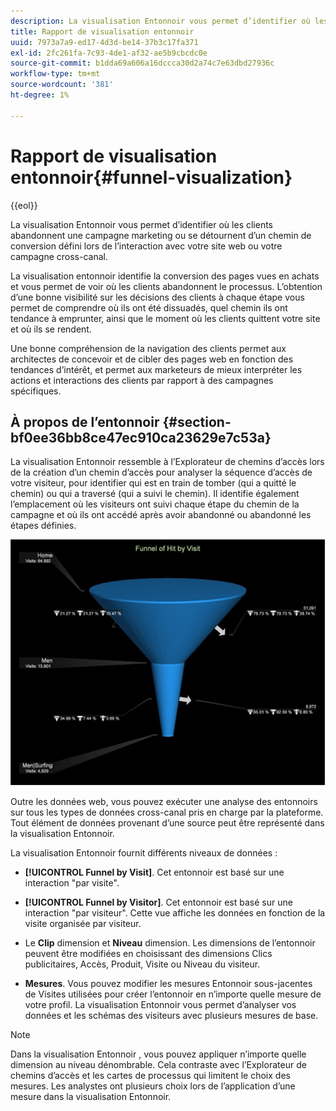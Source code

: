 ```yaml
---
description: La visualisation Entonnoir vous permet d’identifier où les clients abandonnent une campagne marketing ou se détournent d’un chemin de conversion défini lors de l’interaction avec votre site web ou votre campagne cross-canal.
title: Rapport de visualisation entonnoir
uuid: 7973a7a9-ed17-4d3d-be14-37b3c17fa371
exl-id: 2fc261fa-7c93-4de1-af32-ae5b9cbcdc0e
source-git-commit: b1dda69a606a16dccca30d2a74c7e63dbd27936c
workflow-type: tm+mt
source-wordcount: '381'
ht-degree: 1%

---
```


# Rapport de visualisation entonnoir{#funnel-visualization}

{{eol}}

La visualisation Entonnoir vous permet d’identifier où les clients abandonnent une campagne marketing ou se détournent d’un chemin de conversion défini lors de l’interaction avec votre site web ou votre campagne cross-canal.

La visualisation entonnoir identifie la conversion des pages vues en achats et vous permet de voir où les clients abandonnent le processus. L’obtention d’une bonne visibilité sur les décisions des clients à chaque étape vous permet de comprendre où ils ont été dissuadés, quel chemin ils ont tendance à emprunter, ainsi que le moment où les clients quittent votre site et où ils se rendent.

Une bonne compréhension de la navigation des clients permet aux architectes de concevoir et de cibler des pages web en fonction des tendances d’intérêt, et permet aux marketeurs de mieux interpréter les actions et interactions des clients par rapport à des campagnes spécifiques.

## À propos de l’entonnoir {#section-bf0ee36bb8ce47ec910ca23629e7c53a}

La visualisation Entonnoir ressemble à l’Explorateur de chemins d’accès lors de la création d’un chemin d’accès pour analyser la séquence d’accès de votre visiteur, pour identifier qui est en train de tomber (qui a quitté le chemin) ou qui a traversé (qui a suivi le chemin). Il identifie également l’emplacement où les visiteurs ont suivi chaque étape du chemin de la campagne et où ils ont accédé après avoir abandonné ou abandonné les étapes définies.

![](assets/funnel_visualization_capture_min.png)

Outre les données web, vous pouvez exécuter une analyse des entonnoirs sur tous les types de données cross-canal pris en charge par la plateforme. Tout élément de données provenant d’une source peut être représenté dans la visualisation Entonnoir.

La visualisation Entonnoir fournit différents niveaux de données :

* **[!UICONTROL Funnel by Visit]**. Cet entonnoir est basé sur une interaction &quot;par visite&quot;.
* **[!UICONTROL Funnel by Visitor]**. Cet entonnoir est basé sur une interaction &quot;par visiteur&quot;. Cette vue affiche les données en fonction de la visite organisée par visiteur.
* Le **Clip** dimension et **Niveau** dimension. Les dimensions de l’entonnoir peuvent être modifiées en choisissant des dimensions Clics publicitaires, Accès, Produit, Visite ou Niveau du visiteur.

* **Mesures**. Vous pouvez modifier les mesures Entonnoir sous-jacentes de Visites utilisées pour créer l’entonnoir en n’importe quelle mesure de votre profil. La visualisation Entonnoir vous permet d’analyser vos données et les schémas des visiteurs avec plusieurs mesures de base.

>[!NOTE]
>
>Dans la visualisation Entonnoir , vous pouvez appliquer n’importe quelle dimension au niveau dénombrable. Cela contraste avec l’Explorateur de chemins d’accès et les cartes de processus qui limitent le choix des mesures. Les analystes ont plusieurs choix lors de l’application d’une mesure dans la visualisation Entonnoir.
